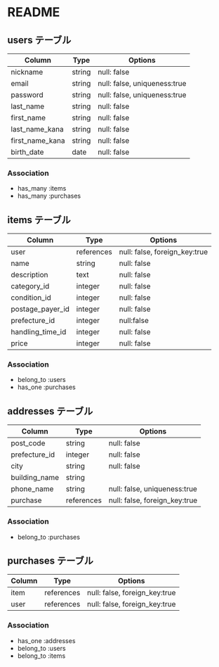 # README

## users テーブル

| Column          | Type   | Options                      |
| --------------- | ------ | ---------------------------- |
| nickname        | string | null: false                  |
| email           | string | null: false, uniqueness:true |
| password        | string | null: false, uniqueness:true |
| last_name       | string | null: false                  |
| first_name      | string | null: false                  |
| last_name_kana  | string | null: false                  |
| first_name_kana | string | null: false                  |
| birth_date      | date   | null: false                  |

### Association

- has_many :items
- has_many :purchases

## items テーブル

| Column           | Type       | Options                       |
| ---------------- | ------     | ----------------------------- |
| user             | references | null: false, foreign_key:true |
| name             | string     | null: false                   |
| description      | text       | null: false                   |
| category_id      | integer    | null: false                   |
| condition_id     | integer    | null: false                   |
| postage_payer_id | integer    | null: false                   |
| prefecture_id    | integer    | null:false                    |
| handling_time_id | integer    | null: false                   |
| price            | integer    | null: false                   |


### Association

- belong_to :users
- has_one :purchases



## addresses テーブル

| Column           | Type       | Options                        |
| ---------------- | ---------- | ------------------------------ |
| post_code        | string     | null: false                    |
| prefecture_id    | integer    | null: false                    |
| city             | string     | null: false                    |
| building_name    | string     |                                |
| phone_name       | string     | null: false, uniqueness:true   |
| purchase         | references | null: false, foreign_key:true  |

### Association

- belong_to :purchases

## purchases テーブル

| Column        | Type          | Options                       |
| ------------- | ------------- | ----------------------------- |
| item          | references    | null: false, foreign_key:true |
| user          | references    | null: false, foreign_key:true |

### Association

- has_one :addresses
- belong_to :users
- belong_to :items